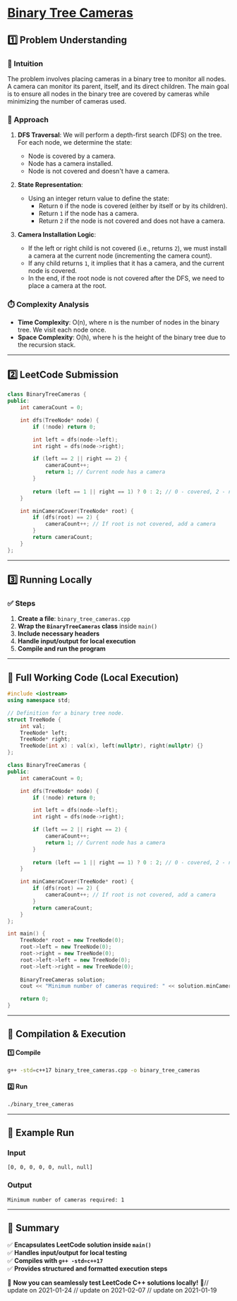 # **[Binary Tree Cameras](https://leetcode.com/problems/binary-tree-cameras/description/)**  

## **1️⃣ Problem Understanding**  
### **📌 Intuition**  
The problem involves placing cameras in a binary tree to monitor all nodes. A camera can monitor its parent, itself, and its direct children. The main goal is to ensure all nodes in the binary tree are covered by cameras while minimizing the number of cameras used.

### **🚀 Approach**  
1. **DFS Traversal**: We will perform a depth-first search (DFS) on the tree. For each node, we determine the state:
   - Node is covered by a camera.
   - Node has a camera installed.
   - Node is not covered and doesn't have a camera.
   
2. **State Representation**:
   - Using an integer return value to define the state:
     - Return `0` if the node is covered (either by itself or by its children).
     - Return `1` if the node has a camera.
     - Return `2` if the node is not covered and does not have a camera.

3. **Camera Installation Logic**: 
   - If the left or right child is not covered (i.e., returns `2`), we must install a camera at the current node (incrementing the camera count).
   - If any child returns `1`, it implies that it has a camera, and the current node is covered. 
   - In the end, if the root node is not covered after the DFS, we need to place a camera at the root.

### **⏱️ Complexity Analysis**  
- **Time Complexity**: O(n), where n is the number of nodes in the binary tree. We visit each node once.
- **Space Complexity**: O(h), where h is the height of the binary tree due to the recursion stack.  

---  

## **2️⃣ LeetCode Submission**  
```cpp
class BinaryTreeCameras {
public:
    int cameraCount = 0;

    int dfs(TreeNode* node) {
        if (!node) return 0;

        int left = dfs(node->left);
        int right = dfs(node->right);

        if (left == 2 || right == 2) {
            cameraCount++;
            return 1; // Current node has a camera
        }
        
        return (left == 1 || right == 1) ? 0 : 2; // 0 - covered, 2 - not covered
    }

    int minCameraCover(TreeNode* root) {
        if (dfs(root) == 2) {
            cameraCount++; // If root is not covered, add a camera
        }
        return cameraCount;
    }
};
```  

---  

## **3️⃣ Running Locally**  
### **✅ Steps**  
1. **Create a file**: `binary_tree_cameras.cpp`  
2. **Wrap the `BinaryTreeCameras` class** inside `main()`  
3. **Include necessary headers**  
4. **Handle input/output for local execution**  
5. **Compile and run the program**  

---  

## **📝 Full Working Code (Local Execution)**  
```cpp
#include <iostream>
using namespace std;

// Definition for a binary tree node.
struct TreeNode {
    int val;
    TreeNode* left;
    TreeNode* right;
    TreeNode(int x) : val(x), left(nullptr), right(nullptr) {}
};

class BinaryTreeCameras {
public:
    int cameraCount = 0;

    int dfs(TreeNode* node) {
        if (!node) return 0;

        int left = dfs(node->left);
        int right = dfs(node->right);

        if (left == 2 || right == 2) {
            cameraCount++;
            return 1; // Current node has a camera
        }
        
        return (left == 1 || right == 1) ? 0 : 2; // 0 - covered, 2 - not covered
    }

    int minCameraCover(TreeNode* root) {
        if (dfs(root) == 2) {
            cameraCount++; // If root is not covered, add a camera
        }
        return cameraCount;
    }
};

int main() {
    TreeNode* root = new TreeNode(0);
    root->left = new TreeNode(0);
    root->right = new TreeNode(0);
    root->left->left = new TreeNode(0);
    root->left->right = new TreeNode(0);
    
    BinaryTreeCameras solution;
    cout << "Minimum number of cameras required: " << solution.minCameraCover(root) << endl;

    return 0;
}
```  

---  

## **🔧 Compilation & Execution**  
#### **1️⃣ Compile**  
```bash
g++ -std=c++17 binary_tree_cameras.cpp -o binary_tree_cameras
```  

#### **2️⃣ Run**  
```bash
./binary_tree_cameras
```  

---  

## **🎯 Example Run**  
### **Input**  
```
[0, 0, 0, 0, 0, null, null]
```  
### **Output**  
```
Minimum number of cameras required: 1
```  

---  

## **📌 Summary**  
✅ **Encapsulates LeetCode solution inside `main()`**  
✅ **Handles input/output for local testing**  
✅ **Compiles with `g++ -std=c++17`**  
✅ **Provides structured and formatted execution steps**  

🚀 **Now you can seamlessly test LeetCode C++ solutions locally!** 🚀// update on 2021-01-24
// update on 2021-02-07
// update on 2021-01-19

